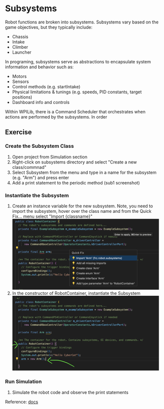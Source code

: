 # Subsystems
Robot functions are broken into subsystems.  Subsystems vary based on the game objectives, but they typically include:
- Chassis
- Intake
- Climber
- Launcher

In programing, subsystems serve as abstractions to encapsulate system information and behavior such as:
- Motors
- Sensors
- Control methods (e.g. startIntake)
- Physical limitations & tunings (e.g. speeds, PID constants, target positions)
- Dashboard info and controls

Within WPILib, there is a Command Scheduler that orchestrates when actions are performed by the subsystems.  In order 

## Exercise
### Create the Subsystem Class
1) Open project from Simulation section
1) Right-click on subsystems directory and select "Create a new class/commnad"
1) Select Subsystem from the menu and type in a name for the subsystem (e.g. "Arm") and press enter
1) Add a print statement to the periodic method
   (sub1 screenshot)

### Instantiate the Subsystem
1) Create an instance variable for the new subsystem.  Note, you need to import the subsystem, hover over the class name and from the Quick Fix... menu select "Import {classname}"
  <br> <img width="500" alt="Instantiation" src="https://github.com/cybercat5436/Programming_Basics/blob/main/assets/rc1.png"><br>
1) In the constructor of RobotContainer, instantiate the Subsystem
   ![Instantiation in constructor](https://github.com/cybercat5436/Programming_Basics/blob/main/assets/rc2.png)

### Run Simulation
1) Simulate the robot code and observe the print statements 

Reference:
[docs](https://docs.wpilib.org/en/stable/docs/software/commandbased/subsystems.html)
